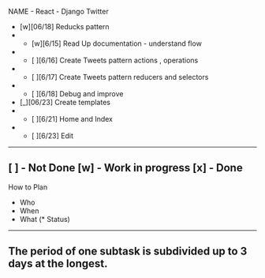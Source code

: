 NAME - React - Django Twitter
* [w][06/18] Reducks pattern
* * [w][6/15] Read Up documentation - understand flow
* * [ ][6/16] Create Tweets pattern actions , operations
* * [ ][6/17] Create Tweets pattern reducers and selectors
* * [ ][6/18] Debug and improve 
* [_][06/23] Create templates 
* * [ ][6/21] Home and Index
* * [ ][6/23] Edit
------------------
[ ] - Not Done
[w] - Work in progress
[x] - Done
------------------
How to Plan
* Who
* When
* What
(* Status)
------------------
The period of one subtask is subdivided up to 3 days at the longest.
------------------
